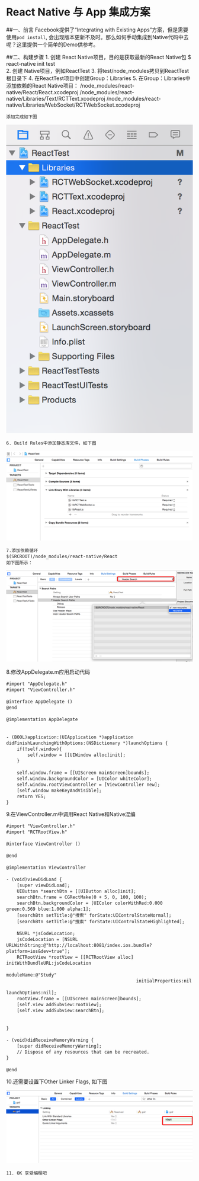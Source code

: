 # React Native 与 App 集成方案
##一、前言
Facebook提供了“Integrating with Existing Apps”方案，但是需要使用````pod install````, 会出现版本更新不及时。那么如何手动集成到Native代码中去呢？这里提供一个简单的Demo供参考。      

##二、构建步骤
	1. 创建 React Native项目，目的是获取最新的React Native包
	$ react-native init test     
	2. 创建 Native项目，例如ReactTest
	3. 将test/node_modules拷贝到ReactTest根目录下
	4. 在ReactTest项目中创建Group：Libraries
	5. 在Group：Libraries中添加依赖的React Native项目：
		/node_modules/react-native/React/React.xcodeproj
		/node_modules/react-native/Libraries/Text/RCTText.xcodeproj
		/node_modules/react-native/Libraries/WebSocket/RCTWebSocket.xcodeproj       
	
	添加完成如下图     
	
![](describe_image/in_app_1.png)	

	6. Build Rules中添加静态库文件，如下图         
	
![](describe_image/in_app_2.png)       


	7.添加依赖循环    
	$(SRCROOT)/node_modules/react-native/React
	如下图所示：       

![](describe_image/in_app_3.png)      

8.修改AppDelegate.m应用启动代码      
   
	
	#import "AppDelegate.h"
	#import "ViewController.h"

	@interface AppDelegate ()
	@end

	@implementation AppDelegate


	- (BOOL)application:(UIApplication *)application didFinishLaunchingWithOptions:(NSDictionary *)launchOptions {
	    if(!self.window){
	        self.window = [[UIWindow alloc]init];
	    }
	    
	    self.window.frame = [[UIScreen mainScreen]bounds];
	    self.window.backgroundColor = [UIColor whiteColor];
	    self.window.rootViewController = [ViewController new];
	    [self.window makeKeyAndVisible];
	    return YES;
	}	   
	
	
	
	
9.在ViewController.m中调用React Native和Native混编         
 
	
	#import "ViewController.h"
	#import "RCTRootView.h"

	@interface ViewController ()

	@end

	@implementation ViewController

	- (void)viewDidLoad {
	    [super viewDidLoad];
	    UIButton *searchBtn = [[UIButton alloc]init];
	    searchBtn.frame = CGRectMake(0 + 5, 0, 100, 100);
	    searchBtn.backgroundColor = [UIColor colorWithRed:0.000 green:0.569 blue:1.000 alpha:1];
	    [searchBtn setTitle:@"搜索" forState:UIControlStateNormal];
	    [searchBtn setTitle:@"搜索" forState:UIControlStateHighlighted];
	    
	    NSURL *jsCodeLocation;
	    jsCodeLocation = [NSURL URLWithString:@"http://localhost:8081/index.ios.bundle?platform=ios&dev=true"];
	    RCTRootView *rootView = [[RCTRootView alloc] initWithBundleURL:jsCodeLocation
	                                                        moduleName:@"Study"
	                                                 initialProperties:nil
	                                                     launchOptions:nil];
	    rootView.frame = [[UIScreen mainScreen]bounds];
	    [self.view addSubview:rootView];
	    [self.view addSubview:searchBtn];
	    

	}

	- (void)didReceiveMemoryWarning {
	    [super didReceiveMemoryWarning];
	    // Dispose of any resources that can be recreated.
	}

	@end  
	 

10.还需要设置下Other Linker Flags, 如下图

![](describe_image/in_app_4.png)	       
   
   
   	11. OK 享受编程吧   

		
	       
